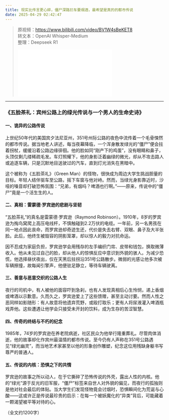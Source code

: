 ```yaml
---
title: 现实比传言更心碎，僵尸深路拦车要烟酒，最希望是真的的都市传说
date: 2025-04-29 02:42:47
---
```


> 原视频：https://www.bilibili.com/video/BV1W4sBeKET8<br>转文本：OpenAI Whisper-Medium<br>整理：Deepseek R1
>
> <iframe src="//player.bilibili.com/player.html?bvid=BV1W4sBeKET8&autoplay=0" scrolling="no" border="0" frameborder="no" framespacing="0" allowfullscreen="true"></iframe>

---

### 《五脸茶礼：宾州公路上的绿光传说与一个男人的生命史诗》  

#### **一、诡异的公路传说**  
上世纪50年代的美国宾夕法尼亚州，351号州际公路的夜色中流传着一个毛骨悚然的都市传说。据当地老人讲述，每当夜幕降临，一个浑身散发绿光的“僵尸”便会拄着拐杖，缓缓沿着公路边缘徘徊。他的脸如同“刚产下的鸡蛋”，没有眼睛和鼻子，头顶仅剩几缕稀疏毛发。车灯照耀下，他的身影泛着幽绿的微光，却从不攻击路人或追逐车辆，只是沉默地目送驶过的汽车，直到灯光消失在黑暗中。  

这个被称为《五脸茶礼》（Green Man）的怪物，很快成为周边大学生挑战胆量的目标。年轻人结伴驱车至公路，摇下车窗与他对峙。然而，当绿光身影靠近时，沙哑的嗓音却打破恐怖氛围：“兄弟，有烟吗？啤酒也行啊。”——原来，传说中的“僵尸”竟是一个活生生的人。  

#### **二、真相：雷蒙德·罗宾逊的悲剧与坚韧**  
“五脸茶礼”的真名是雷蒙德·罗宾逊（Raymond Robinson）。1910年，8岁的罗宾逊为掏鸟窝爬上高压电线杆，不慎触碰到2.2万伏的电缆。一年前，另一名男孩在同一地点因此丧命，而罗宾逊却奇迹生还，代价是失去右臂、双眼、鼻子及大半张脸。此后，他终生被毁容的阴影笼罩，却以惊人的毅力对抗命运。  

因不忍成为家庭负担，罗宾逊学会用残存的左手编织门帘、皮带和钱包，换取微薄收入。他从未见过自己的脸，却从他人的惊惧反应中意识到外貌的骇人。为减少恐慌，他选择昼伏夜出，仅在天黑后拄拐沿351号公路散步。微弱的光感让他多次被车辆擦撞，故每闻引擎声，他便驻足静立，等待车辆驶离。  

#### **三、善意与恶意交织的公路人生**  
夜行的司机中，有人被他的面容吓到急刹，也有人发现真相后心生怜悯，递上香烟或啤酒以示歉意。久而久之，罗宾逊爱上了这些馈赠，甚至主动讨要。然而人性之恶同样如影随形：有人故意将他遗弃荒野，或殴打取乐；更有人将尿液灌入啤酒瓶戏弄他。这些遭遇让他学会只接受未开封的饮料，成为生存的苦涩智慧。  

#### **四、传奇的终结与不朽的纪念**  
1985年，74岁的罗宾逊在养老院病逝，社区民众为他举行隆重葬礼。尽管肉体消逝，他的故事却化作宾州最温情的都市传说。至今仍有人声称在351号公路遇见“绿光幽灵”，而当地艺术家甚至以他的形象创作雕塑，纪念这位用残缺身躯书写尊严的普通人。  

#### **五、传说的内核：恐惧之下的共情**  
罗宾逊的故事之所以动人，在于它撕碎了恐怖传说的外壳，露出人性的内核。他的“绿光”源于反光的旧军服，“僵尸”标签来自世人对外貌的偏见，而夜行的孤独则是他对社会最后的体贴。当大学生们发现怪物竟会讨烟时，恐惧瞬间化为荒诞与心酸——这或许正是传说最珍贵的启示：在每一个被妖魔化的“异类”背后，可能藏着一颗渴望被平等对待的心。  

（全文约1200字）